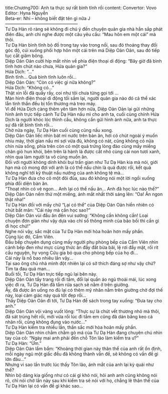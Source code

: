 title:Chương700: Anh ta thực sự rất bình tĩnh rồi
content:
Convertor: Vovo<br>Editor: Hyna Nguyễn<br>Beta-er: Nhi – không biết đặt tên gì nữa J<br>————————————————–<br>Tư Dạ Hàn rõ ràng sẽ không đi chú ý đến chuyện quản gia nhà hắn sắp phát điên đâu, anh chỉ nghe được một câu yêu cầu: “Mau hôn em một cái” mà thôi.<br>Tư Dạ Hàn bình tĩnh bỏ đồ trong tay vào trong nồi, sau đó thoáng thay đổi góc độ, cúi xuống phối hợp hôn một cái trên má Diệp Oản Oản, sau đó tiếp tục cắt giăm bông.<br>Diệp Oản Oản cười híp mắt nhìn về phía điện thoại di động: “Bây giờ đã bình tĩnh hơn chút nào chưa, Hứa quản gia?”<br>Hứa Dịch: “…”<br>Bình tĩnh… Quá bình tĩnh luôn rồi…<br>Diệp Oản Oản: “Còn có việc gì nữa không?”<br>Hứa Dịch: “Không có…”<br>Thật xin lỗi đã quấy rầy, coi như tôi chưa từng gọi tới …<br>Màn hình điện thoại di động tối sầm lại, người quản gia nào đó cả thể xác lẫn tinh thần đều bị tổn thương mà treo máy.<br>Vì để Hứa Dịch càng thêm yên tâm hơn nữa, Diệp Oản Oản lại gửi những hình ảnh trực tiếp cảnh Tư Dạ Hàn nấu mì cho anh ta, cuối cùng chính Hứa Dịch là người khóc lóc thỉnh cầu, không cần gửi hình ảnh nữa, anh ta thực sự đã rất bình tĩnh rồi…<br>Chờ nửa ngày, Tư Dạ Hàn cuối cùng cũng nấu xong.<br>Diệp Oản Oản liếc nhìn bát mì nước trên bàn ăn, hơi có chút ngoài ý muốn nhíu mày, thời gian nấu mì sợi vừa đủ, không có nát, cũng không có nửa chín nửa sống, phía trên còn có một quả trứng lòng đào cùng mấy miếng chân giò hun khói, bên trên là hành lá được cắt nhỏ cùng cải non tươi xanh, nhìn qua làm người ta vô cùng muốn ăn.<br>Đối với người không dính khói bụi trần gian như Tư Dạ Hàn kia mà nói, giới hạn mà cô mong đợi với anh là có thể nấu chín là quá được rồi, kết quả không nghĩ tới kỹ thuật nấu nướng của anh không tệ mà…<br>Tư Dạ Hàn đưa cho cô một đôi đũa, sau đó không nói một lời ngồi xuống phía đối diện bàn ăn.<br>“Thoạt nhìn có vẻ ngon… Anh lại có thể nấu ăn… Anh đã học lúc nào thế?” Diệp Oản Oản nếm thử một miếng, ánh mắt nhất thời sáng lên: “Oa! Ăn ngon thật nha!”<br>Tư Dạ Hàn đối với mấy chữ “Lại có thể” của Diệp Oản Oản hiển nhiên có chút bất mãn: “Cái này mà cần học sao?”<br>Diệp Oản Oản vùi đầu ăn đến vui sướng: “Không cần không cần! Loại chuyện đơn giản như vậy dựa vào chỉ số thông minh của bảo bối thì cần gì đi học chứ!”<br>Nghe nói vậy, sắc mặt của Tư Dạ Hàn mới hòa hoãn hơn mấy phần.<br>Cùng lúc đó, Cẩm Viên.<br>Đầu bếp chuyên dụng cùng mấy người phụ phòng bếp của Cẩm Viên nhìn cảnh bếp đen như mực cùng thức ăn đầy đất bừa bãi, lệ rơi đầy mặt, rối rít cầu nguyện, hy vọng Cửu gia bỏ qua cho phòng bếp của họ đi…<br>Cái này là nổ bao nhiêu lần vậy…<br>Tại sao ông chủ nhà mình đột nhiên lại có sở thích đáng sợ như vậy chứ? Tim ta đau quá man…<br>Buổi tối, Tư Dạ Hàn trực tiếp ngủ lại bên này.<br>Diệp Oản Oản tẩy trang rồi đi tắm, đổi lại quần áo ngủ thoải mái, lúc xong việc đi ra, Tư Dạ Hàn đã tắm rửa sạch sẽ nằm ở trên giường.<br>Ầy, đã được ăn uống no đủ lại có thêm mỹ nhân nằm trên giường chờ đợi thế này, loại cảm giác này quá tốt đẹp rồi…<br>Thấy Diệp Oản Oản đi tới, Tư Dạ Hàn để sách trong tay xuống: “Đưa tay cho anh.”<br>Diệp Oản Oản vội vàng vuốt lông: “Thực sự là chút vết thương nhỏ mà thôi, đã sát trùng hết rồi, mới vừa rồi lúc đi tắm em cũng đã dán băng keo cá nhân rồi, cũng không đụng vào nước…”<br>Tư Dạ Hàn kiểm tra nhiều lần, thần sắc mới hòa hoãn mấy phần.<br>Diệp Oản Oản nhìn chằm chằm gò má của Tư Dạ Hàn đang chuyên chú nhìn tay của cô: “Ngày mai anh phải đến chỗ Tôn lão làm kiểm tra ư?”<br>Tư Dạ Hàn: “Ừm.”<br>Diệp Oản Oản lẩm bẩm: “Khoảng thời gian này thân thể của anh rất ổn định, mỗi ngày ngủ một giấc đều đã không thành vấn đề, sẽ không có vấn đề gì lớn đâu…”<br>Nhưng vì sao lần trước lúc thấy Tôn lão, ánh mắt của anh lại kỳ quái như thế?<br>Nhìn bộ dáng kia giống như có cái gì khó nói, hỏi anh anh cũng không nói rõ, chỉ nói chờ lần này sau khi kiểm tra sẽ nói với họ, chẳng lẽ thân thể của Tư Dạ Hàn lại có vấn đề gì khác sao…